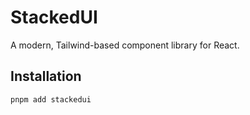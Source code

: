 # StackedUI

A modern, Tailwind-based component library for React.

## Installation

```bash
pnpm add stackedui